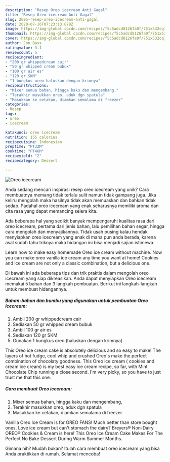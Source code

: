```yaml
---
description: "Resep Oreo icecream Anti Gagal"
title: "Resep Oreo icecream Anti Gagal"
slug: 2695-resep-oreo-icecream-anti-gagal
date: 2020-07-16T07:23:13.878Z
image: https://img-global.cpcdn.com/recipes/f5c5adcd8126fa0f/751x532cq70/oreo-icecream-foto-resep-utama.jpg
thumbnail: https://img-global.cpcdn.com/recipes/f5c5adcd8126fa0f/751x532cq70/oreo-icecream-foto-resep-utama.jpg
cover: https://img-global.cpcdn.com/recipes/f5c5adcd8126fa0f/751x532cq70/oreo-icecream-foto-resep-utama.jpg
author: Jon Bass
ratingvalue: 3.1
reviewcount: 5
recipeingredient:
- "200 gr whippedcream cair"
- "50 gr whipped cream bubuk"
- "100 gr air es"
- "120 gr SKM"
- "1 bungkus oreo haluskan dengan krimnya"
recipeinstructions:
- "Mixer semua bahan, hingga kaku dan mengembang,"
- "Terakhir masukkan oreo, aduk dgn spatula"
- "Masukkan ke cetakan, diamkan semalama di freezer"
categories:
- Resep
tags:
- oreo
- icecream

katakunci: oreo icecream 
nutrition: 155 calories
recipecuisine: Indonesian
preptime: "PT32M"
cooktime: "PT46M"
recipeyield: "2"
recipecategory: Dessert

---
```



![Oreo icecream](https://img-global.cpcdn.com/recipes/f5c5adcd8126fa0f/751x532cq70/oreo-icecream-foto-resep-utama.jpg)

Anda sedang mencari inspirasi resep oreo icecream yang unik? Cara membuatnya memang tidak terlalu sulit namun tidak gampang juga. Jika keliru mengolah maka hasilnya tidak akan memuaskan dan bahkan tidak sedap. Padahal oreo icecream yang enak seharusnya memiliki aroma dan cita rasa yang dapat memancing selera kita.

Ada beberapa hal yang sedikit banyak mempengaruhi kualitas rasa dari oreo icecream, pertama dari jenis bahan, lalu pemilihan bahan segar, hingga cara mengolah dan menyajikannya. Tidak usah pusing kalau hendak menyiapkan oreo icecream yang enak di mana pun anda berada, karena asal sudah tahu triknya maka hidangan ini bisa menjadi sajian istimewa.

Learn how to make easy homemade Oreo ice cream without machine. Now you can make oreo vanilla ice cream any time you want at home! Cookies and ice cream are not only a classic combination, but a delicious one.


Di bawah ini ada beberapa tips dan trik praktis dalam mengolah oreo icecream yang siap dikreasikan. Anda dapat menyiapkan Oreo icecream memakai 5 bahan dan 3 langkah pembuatan. Berikut ini langkah-langkah untuk membuat hidangannya.

<!--inarticleads1-->

##### Bahan-bahan dan bumbu yang digunakan untuk pembuatan Oreo icecream:

1. Ambil 200 gr whippedcream cair
1. Sediakan 50 gr whipped cream bubuk
1. Ambil 100 gr air es
1. Sediakan 120 gr SKM
1. Gunakan 1 bungkus oreo (haluskan dengan krimnya)


This Oreo ice cream cake is absolutely delicious and so easy to make! The layers of hot fudge, cool whip and crushed Oreo&#39;s make the perfect combination of chocolaty goodness. This Oreo ice cream ( cookies and cream ice cream) is my best easy ice cream recipe, so far, with Mint Chocolate Chip running a close second. I&#39;m very picky, so you have to just trust me that this one. 

<!--inarticleads2-->

##### Cara membuat Oreo icecream:

1. Mixer semua bahan, hingga kaku dan mengembang,
1. Terakhir masukkan oreo, aduk dgn spatula
1. Masukkan ke cetakan, diamkan semalama di freezer


Vanilla Oreo Ice Cream is for OREO FANS! Much better than store bought ones. Love ice cream but can&#39;t stomach the dairy? Breyers® Non-Dairy OREO® Cookies &amp; Cream is here! This Oreo Ice Cream Cake Makes For The Perfect No Bake Dessert During Warm Summer Months. 

Gimana nih? Mudah bukan? Itulah cara membuat oreo icecream yang bisa Anda praktikkan di rumah. Selamat mencoba!
